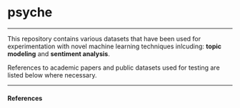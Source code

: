 # psyche
-----

This repository contains various datasets that have been used for experimentation with novel machine learning techniques inlcuding: **topic modeling** and **sentiment analysis**.

References to academic papers and public datasets used for testing are listed below where necessary.

-----
#### References
